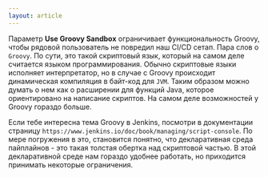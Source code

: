 ```yaml
---
layout: article
---
```

Параметр **Use Groovy Sandbox** ограничивает функциональность Groovy, чтобы рядовой пользователь не повредил наш CI/CD сетап. Пара слов о `Groovy`. По сути, это такой скриптовый язык, который на самом деле считается языком программирования. Обычно скриптовые языки исполняет интерпретатор, но в случае с Groovy происходит динамическая компиляция в байт-код для `JVM`. Таким образом можно думать о нем как о расширении для функций Java, которое ориентировано на написание скриптов. На самом деле возможностей у Groovy гораздо больше.

Если тебе интересна тема Groovy в Jenkins, посмотри в документации страницу `https://www.jenkins.io/doc/book/managing/script-console`. По мере погружения в это, становится понятно, что декларативная среда пайплайнов - это такая толстая обертка над скриптовой частью. В этой декларативной среде нам гораздо удобнее работать, но приходится принимать некоторые ограничения.
